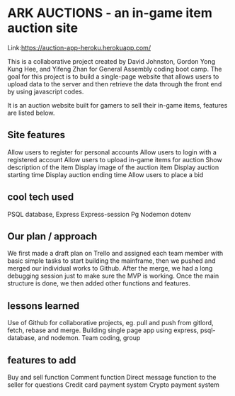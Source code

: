 # ARK AUCTIONS - an in-game item auction site

Link:https://auction-app-heroku.herokuapp.com/

This is a collaborative project created by David Johnston, Gordon Yong Kung Hee, and Yifeng Zhan for General Assembly coding boot camp. The goal for this project is to build a single-page website that allows users to upload data to the server and then retrieve the data through the front end by using javascript codes.

It is an auction website built for gamers to sell their in-game items, features are listed below.

## Site features

Allow users to register for personal accounts
Allow users to login with a registered account
Allow users to upload in-game items for auction
Show description of the item
Display image of the auction item
Display auction starting time
Display auction ending time
Allow users to place a bid

## cool tech used

PSQL database,
Express
Express-session
Pg
Nodemon
dotenv

## Our plan / approach

We first made a draft plan on Trello and assigned each team member with basic simple tasks to start building the mainframe, then we pushed and merged our individual works to Github. After the merge, we had a long debugging session just to make sure the MVP is working. Once the main structure is done, we then added other functions and features.

## lessons learned

Use of Github for collaborative projects, eg. pull and push from gitlord, fetch, rebase and merge.
Building single page app using express, psql-database, and nodemon.
Team coding, group

## features to add

Buy and sell function
Comment function
Direct message function to the seller for questions
Credit card payment system
Crypto payment system
